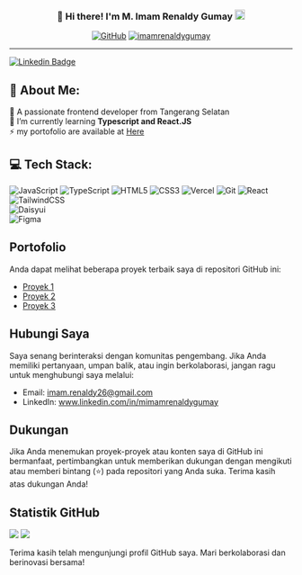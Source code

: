 <h3 align="center">
👋 Hi there! I'm M. Imam Renaldy Gumay  <img src="https://hatscripts.github.io/circle-flags/flags/id.svg" width="18" />  
</h3>

<p align="center"> <a href="https://github.com/imamrenaldygumay"><img alt="GitHub" src="https://img.shields.io/badge/dynamic/json?logo=github&label=Followers&labelColor=282c34&color=181717&query=%24.data.totalSubs&url=https%3A%2F%2Fapi.spencerwoo.com%2Fsubstats%2F%3Fsource%3Dgithub%26queryKey%3Dimamrenaldygumay&longCache=true"/></a> <a href="https://github.com/imamrenaldygumay"><img src="https://komarev.com/ghpvc/?username=imamrenaldygumay&label=Visitors" alt="imamrenaldygumay" /></a> </p>

---

[![Linkedin Badge](https://img.shields.io/badge/-ImamRenaldyGumay-blue?style=flat&logo=Linkedin&logoColor=white&link=www.linkedin.com/in/mimamrenaldygumay/)](www.linkedin.com/in/mimamrenaldygumay/)

<h2> 💫 About Me: </h2>

🔭 A passionate frontend developer from Tangerang Selatan<br>🌱 I’m currently learning **Typescript and React.JS** <br>⚡ my portofolio are available at [Here](https://github.com/ImamRenaldyGumay?tab=repositories)

<h2>  💻 Tech Stack: </h2>

![JavaScript](https://img.shields.io/badge/javascript-%23323330.svg?style=flat&logo=javascript&logoColor=%23F7DF1E) 
![TypeScript](https://img.shields.io/badge/typescript-%23007ACC.svg?style=flat&logo=typescript&logoColor=white) 
![HTML5](https://img.shields.io/badge/html5-%23E34F26.svg?style=flat&logo=html5&logoColor=white) 
![CSS3](https://img.shields.io/badge/css3-%231572B6.svg?style=flat&logo=css3&logoColor=white) 
![Vercel](https://img.shields.io/badge/vercel-%23000000.svg?style=flat&logo=vercel&logoColor=white) 
![Git](https://img.shields.io/badge/Git-orange?style=flat&logo=git&logoColor=white) 
![React](https://img.shields.io/badge/react-%2320232a.svg?style=flat&logo=react&logoColor=%2361DAFB) 
![TailwindCSS](https://img.shields.io/badge/tailwindcss-%2338B2AC.svg?style=flat&logo=tailwind-css&logoColor=white) 	
![Daisyui](https://img.shields.io/badge/Daisyui-purple?style=flat&logo=daisyui&logoColor=white) 	
![Figma](https://img.shields.io/badge/figma-%23F24E1E.svg?style=flat&logo=figma&logoColor=white)

## Portofolio

Anda dapat melihat beberapa proyek terbaik saya di repositori GitHub ini:

- [Proyek 1](link-repo-1)
- [Proyek 2](link-repo-2)
- [Proyek 3](link-repo-3)

## Hubungi Saya

Saya senang berinteraksi dengan komunitas pengembang. Jika Anda memiliki pertanyaan, umpan balik, atau ingin berkolaborasi, jangan ragu untuk menghubungi saya melalui:

- Email: imam.renaldy26@gmail.com
- LinkedIn: www.linkedin.com/in/mimamrenaldygumay

## Dukungan

Jika Anda menemukan proyek-proyek atau konten saya di GitHub ini bermanfaat, pertimbangkan untuk memberikan dukungan dengan mengikuti atau memberi bintang (⭐) pada repositori yang Anda suka. Terima kasih atas dukungan Anda!

## Statistik GitHub

![](https://github-readme-stats.vercel.app/api?username=imamrenaldygumay&show_icons=true)
![](https://github-readme-streak-stats.herokuapp.com/?user=imamrenaldygumay)

Terima kasih telah mengunjungi profil GitHub saya. Mari berkolaborasi dan berinovasi bersama!

